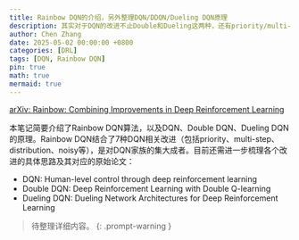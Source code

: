 ```yaml
---
title: Rainbow DQN的介绍，另外整理DQN/DDQN/Dueling DQN原理
description: 其实对于DQN的改进不止Double和Dueling这两种，还有priority/multi-step/distribution/noisy，加上DQN本身一共7种DQN算法，把这7种算法结合起来就被称为彩虹DQN。目前我还需要去弄明白这几种改进思路。另外，今天才意识到要去看这三个算法出处，他们各自对应了一篇论文。他们的题目分别是 Human-level control through deep reinforcement learning, Deep Reinforcement Learning with Double Q-learning, Dueling Network Architectures for Deep Reinforcement Learning 待整理!
author: Chen Zhang
date: 2025-05-02 00:00:00 +0800
categories: [DRL]
tags: [DQN, Rainbow DQN]
pin: true
math: true
mermaid: true
---
```


[arXiv: Rainbow: Combining Improvements in Deep Reinforcement Learning](https://arxiv.org/pdf/1710.02298)

本笔记简要介绍了Rainbow DQN算法，以及DQN、Double DQN、Dueling DQN的原理。Rainbow DQN结合了7种DQN相关改进（包括priority、multi-step、distribution、noisy等），是对DQN家族的集大成者。目前还需进一步梳理各个改进的具体思路及其对应的原始论文：

- DQN: Human-level control through deep reinforcement learning
- Double DQN: Deep Reinforcement Learning with Double Q-learning
- Dueling DQN: Dueling Network Architectures for Deep Reinforcement Learning

> 待整理详细内容。
{: .prompt-warning }
